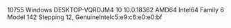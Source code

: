 10755 Windows DESKTOP-VQRDJM4 10 10.0.18362 AMD64 Intel64 Family 6 Model 142 Stepping 12, GenuineIntelc5:e9:c6:e0:e0:bf